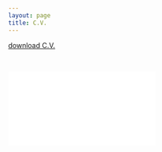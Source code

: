 ```yaml
---
layout: page
title: C.V.
---
```

[download C.V.](/assets/Noel.Naughton.CV.pdf)

&nbsp;

 <embed src="/assets/Noel.Naughton.CV.pdf" class="full-width"  />

